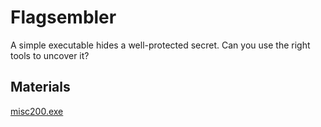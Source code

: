 # Flagsembler

A simple executable hides a well-protected secret. Can you use the right tools to uncover it?

## Materials

[misc200.exe](materials/misc200.exe)
